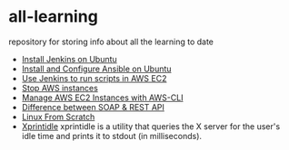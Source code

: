 # all-learning
repository for storing info about all the learning to date

* [Install Jenkins on Ubuntu](https://linuxize.com/post/how-to-install-jenkins-on-ubuntu-18-04/)
* [Install and Configure Ansible on Ubuntu](https://www.digitalocean.com/community/tutorials/how-to-install-and-configure-ansible-on-ubuntu-18-04)
* [Use Jenkins to run scripts in AWS EC2](https://medium.com/faun/use-jenkins-to-run-scripts-in-aws-ec2-1f3d1307263a)
* [Stop AWS instances](https://docs.aws.amazon.com/en_pv/cli/latest/userguide/cli-usage-shorthand.html)
  <!--- $ aws ec2 stop-instances --instance-ids i-1486157a i-1286157c i-ec3a7e87 --->
* [Manage AWS EC2 Instances with AWS-CLI](https://docs.aws.amazon.com/en_pv/cli/latest/userguide/cli-services-ec2-instances.html)
* [Difference between SOAP & REST API](https://www.upwork.com/hiring/development/soap-vs-rest-comparing-two-apis/)
* [Linux From Scratch](http://www.linuxfromscratch.org/lfs/)  
* [Xprintidle](https://github.com/g0hl1n/xprintidle) xprintidle is a utility that queries the X server for the user's idle
time and prints it to stdout (in milliseconds).

